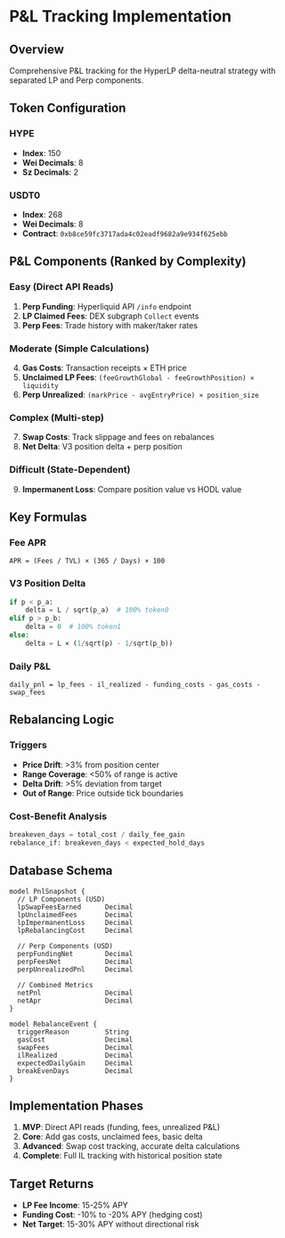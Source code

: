# P&L Tracking Implementation

## Overview

Comprehensive P&L tracking for the HyperLP delta-neutral strategy with separated LP and Perp components.

## Token Configuration

### HYPE
- **Index**: 150
- **Wei Decimals**: 8
- **Sz Decimals**: 2

### USDT0
- **Index**: 268
- **Wei Decimals**: 8
- **Contract**: `0xb8ce59fc3717ada4c02eadf9682a9e934f625ebb`

## P&L Components (Ranked by Complexity)

### Easy (Direct API Reads)
1. **Perp Funding**: Hyperliquid API `/info` endpoint
2. **LP Claimed Fees**: DEX subgraph `Collect` events
3. **Perp Fees**: Trade history with maker/taker rates

### Moderate (Simple Calculations)
4. **Gas Costs**: Transaction receipts × ETH price
5. **Unclaimed LP Fees**: `(feeGrowthGlobal - feeGrowthPosition) × liquidity`
6. **Perp Unrealized**: `(markPrice - avgEntryPrice) × position_size`

### Complex (Multi-step)
7. **Swap Costs**: Track slippage and fees on rebalances
8. **Net Delta**: V3 position delta + perp position

### Difficult (State-Dependent)
9. **Impermanent Loss**: Compare position value vs HODL value

## Key Formulas

### Fee APR
```
APR = (Fees / TVL) × (365 / Days) × 100
```

### V3 Position Delta
```python
if p < p_a:
    delta = L / sqrt(p_a)  # 100% token0
elif p > p_b:
    delta = 0  # 100% token1
else:
    delta = L × (1/sqrt(p) - 1/sqrt(p_b))
```

### Daily P&L
```
daily_pnl = lp_fees - il_realized - funding_costs - gas_costs - swap_fees
```

## Rebalancing Logic

### Triggers
- **Price Drift**: >3% from position center
- **Range Coverage**: <50% of range is active
- **Delta Drift**: >5% deviation from target
- **Out of Range**: Price outside tick boundaries

### Cost-Benefit Analysis
```python
breakeven_days = total_cost / daily_fee_gain
rebalance_if: breakeven_days < expected_hold_days
```

## Database Schema

```prisma
model PnlSnapshot {
  // LP Components (USD)
  lpSwapFeesEarned      Decimal
  lpUnclaimedFees       Decimal
  lpImpermanentLoss     Decimal
  lpRebalancingCost     Decimal
  
  // Perp Components (USD)
  perpFundingNet        Decimal
  perpFeesNet           Decimal
  perpUnrealizedPnl     Decimal
  
  // Combined Metrics
  netPnl                Decimal
  netApr                Decimal
}

model RebalanceEvent {
  triggerReason         String
  gasCost               Decimal
  swapFees              Decimal
  ilRealized            Decimal
  expectedDailyGain     Decimal
  breakEvenDays         Decimal
}
```

## Implementation Phases

1. **MVP**: Direct API reads (funding, fees, unrealized P&L)
2. **Core**: Add gas costs, unclaimed fees, basic delta
3. **Advanced**: Swap cost tracking, accurate delta calculations
4. **Complete**: Full IL tracking with historical position state

## Target Returns

- **LP Fee Income**: 15-25% APY
- **Funding Cost**: -10% to -20% APY (hedging cost)
- **Net Target**: 15-30% APY without directional risk